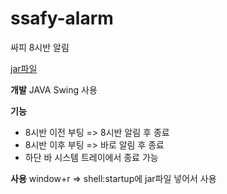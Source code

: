 # ssafy-alarm
싸피 8시반 알림 

[jar파일](https://github.com/SIM-GYUBIN/ssafy-alarm/releases)

**개발**
JAVA Swing 사용

**기능**
- 8시반 이전 부팅 => 8시반 알림 후 종료
- 8시반 이후 부팅 => 바로 알림 후 종료
- 하단 바 시스템 트레이에서 종료 가능

**사용**
window+r => shell:startup에 jar파일 넣어서 사용
